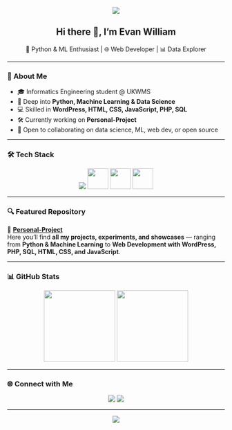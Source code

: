 <!-- Banner / Header -->
<p align="center">
  <img src="https://capsule-render.vercel.app/api?type=waving&color=gradient&height=200&section=header&text=Evan%20William&fontSize=50&animation=fadeIn&fontAlignY=35" />
</p>

<h2 align="center">Hi there 👋, I’m Evan William</h2>
<p align="center">
  🚀 Python & ML Enthusiast | 🌐 Web Developer | 📊 Data Explorer  
</p>

---

### 🌟 About Me
- 🎓 Informatics Engineering student @ UKWMS  
- 🔭 Deep into **Python, Machine Learning & Data Science**  
- 💻 Skilled in **WordPress, HTML, CSS, JavaScript, PHP, SQL**  
- 🛠️ Currently working on **Personal-Project**  
- 🤝 Open to collaborating on data science, ML, web dev, or open source  

---

### 🛠️ Tech Stack
<p align="center">
  <!-- Core -->
  <img src="https://skillicons.dev/icons?i=python,pytorch,wordpress,html,css,js,php,mysql,cpp" />
  <!-- Extra ML/Data -->
  <img src="https://cdn.jsdelivr.net/gh/devicons/devicon/icons/numpy/numpy-original.svg" width="48" height="48" />
  <img src="https://cdn.jsdelivr.net/gh/devicons/devicon/icons/pandas/pandas-original.svg" width="48" height="48" />
  <img src="https://upload.wikimedia.org/wikipedia/commons/0/05/Scikit_learn_logo_small.svg" width="48" height="48" />
</p>

---

### 🔍 Featured Repository
📂 **[Personal-Project](https://github.com/evan-william/personal-project)**  
Here you’ll find **all my projects, experiments, and showcases** — ranging from **Python & Machine Learning** to **Web Development with WordPress, PHP, SQL, HTML, CSS, and JavaScript**.  

---

### 📊 GitHub Stats
<p align="center">
  <img src="https://github-readme-stats.vercel.app/api?username=evan-william&show_icons=true&theme=tokyonight" height="165"/>
  <img src="https://github-readme-streak-stats.herokuapp.com/?user=evan-william&theme=tokyonight" height="165"/>
</p>

---

### 🌐 Connect with Me
<p align="center">
  <a href="https://www.linkedin.com/in/evanwilliam03/"><img src="https://img.shields.io/badge/LinkedIn-blue?logo=linkedin&logoColor=white" /></a>
  <a href="mailto:evanwilliam303@gmail.com"><img src="https://img.shields.io/badge/Email-red?logo=gmail&logoColor=white" /></a>
</p>

---

<!-- Footer Banner -->
<p align="center">
  <img src="https://capsule-render.vercel.app/api?type=waving&color=gradient&height=150&section=footer" />
</p>

